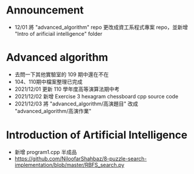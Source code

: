 # Announcement
* 12/01 將 "advanced_algorithm" repo 更改成資工系程式專案 repo，並新增 "Intro of arificiail intelligence" folder

# Advanced algorithm
* 去問一下其他實驗室的 109 期中還在不在
* 104、110期中檔案整理已完成
* 2021/12/01 更新 110 學年度高等演算法期中考
* 2021/12/02 新增 Exercise 3 hexagram chessboard cpp source code
* 2021/12/03 將 "advanced_algorithm/高演題目" 改成 "advanced_algorithm/高演作業"

# Introduction of Artificial Intelligence
* 新增 program1.cpp 半成品
* https://github.com/NiloofarShahbaz/8-puzzle-search-implementation/blob/master/RBFS_search.py

